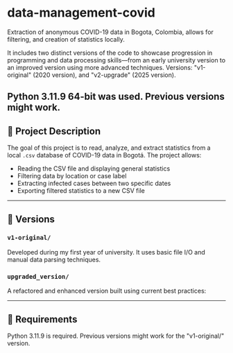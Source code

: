 # data-management-covid
Extraction of anonymous COVID-19 data in Bogota, Colombia, allows for filtering, and creation of statistics locally. 

It includes two distinct versions of the code to showcase progression in programming and data processing skills—from an early university version to an improved version using more advanced techniques. Versions: "v1-original" (2020 version), and "v2-upgrade" (2025 version).

Python 3.11.9 64-bit was used. Previous versions might work.
---

## 🔹 Project Description

The goal of this project is to read, analyze, and extract statistics from a local `.csv` database of COVID-19 data in Bogotá. The project allows:

- Reading the CSV file and displaying general statistics
- Filtering data by location or case label
- Extracting infected cases between two specific dates
- Exporting filtered statistics to a new CSV file

---

## 🔸 Versions

### `v1-original/`
Developed during my first year of university. It uses basic file I/O and manual data parsing techniques.

### `upgraded_version/`
A refactored and enhanced version built using current best practices:

---

## 📝 Requirements

Python 3.11.9 is required. Previous versions might work for the "v1-original/" version.
